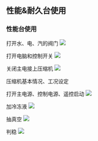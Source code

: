 ## 性能&耐久台使用
### 性能台使用
打开水、电、汽的阀门
![](https://ddns.smpi.top:10000/md_attachments/Pasted%20image%2020220418105629.png)

打开电脑和控制开关
![](https://ddns.smpi.top:10000/md_attachments/Pasted%20image%2020220418105927.png)

关闭主电接上压缩机
![](https://ddns.smpi.top:10000/md_attachments/Pasted%20image%2020220418110127.png)

压缩机基本情况、工况设定

打开主电源、控制电源、遥控启动
![](https://ddns.smpi.top:10000/md_attachments/Pasted%20image%2020220418110457.png)

加冷冻液
![](https://ddns.smpi.top:10000/md_attachments/Pasted%20image%2020220418110802.png)

抽真空
![](https://ddns.smpi.top:10000/md_attachments/Pasted%20image%2020220418111331.png)

判稳
![](https://ddns.smpi.top:10000/md_attachments/Pasted%20image%2020220418111613.png)